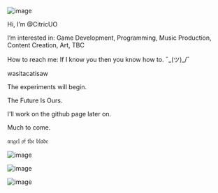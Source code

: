 ![image](https://github.com/user-attachments/assets/2b919884-df38-46b0-9e39-4d48b78dbc91)

Hi, I’m @CitricUO

I’m interested in: Game Development, Programming, Music Production, Content Creation, Art, TBC

How to reach me: If I know you then you know how to. ¯\_(ツ)_/¯

wasitacatisaw

The experiments will begin.

The Future Is Ours. 

I'll work on the github page later on.

Much to come.

𝔞𝔫𝔤𝔢𝔩 𝔬𝔣 𝔱𝔥𝔢 𝔟𝔩𝔞𝔡𝔢

![image](https://github.com/user-attachments/assets/f276eb9b-969a-4c5f-8455-2e67b49cc433)

![image](https://github.com/user-attachments/assets/69df14f4-7742-4cff-8709-519e24c186b0)


![image](https://github.com/user-attachments/assets/7e18dba9-cdc1-47a9-9bc0-488f8a952f35)

